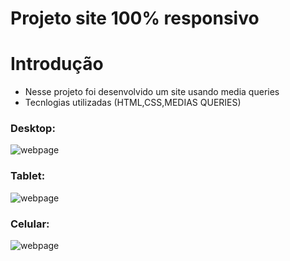 # Projeto site 100% responsivo
# Introdução
* Nesse projeto foi desenvolvido um site usando media queries 
* Tecnlogias utilizadas (HTML,CSS,MEDIAS QUERIES)
### Desktop:
![webpage](https://i.imgur.com/2os419N.png)

### Tablet:
![webpage](https://i.imgur.com/ELRIkmK.png)

### Celular:
![webpage](https://i.imgur.com/MGWyqMI.png)